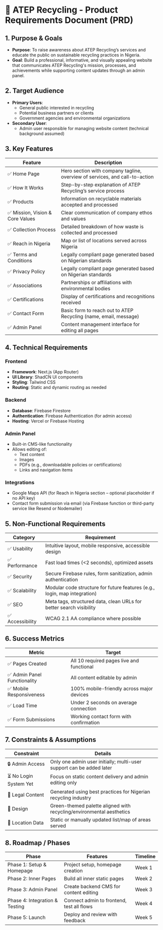 # 🌱 ATEP Recycling - Product Requirements Document (PRD)

## 1. Purpose & Goals

- **Purpose**: To raise awareness about ATEP Recycling’s services and educate the public on sustainable recycling practices in Nigeria.
- **Goal**: Build a professional, informative, and visually appealing website that communicates ATEP Recycling's mission, processes, and achievements while supporting content updates through an admin panel.

## 2. Target Audience

- **Primary Users**:
  - General public interested in recycling
  - Potential business partners or clients
  - Government agencies and environmental organizations
- **Secondary User**:
  - Admin user responsible for managing website content (technical background assumed)

## 3. Key Features

| Feature | Description |
|--------|-------------|
| ✅ Home Page | Hero section with company tagline, overview of services, and call-to-action |
| ✅ How It Works | Step-by-step explanation of ATEP Recycling’s service process |
| ✅ Products | Information on recyclable materials accepted and processed |
| ✅ Mission, Vision & Core Values | Clear communication of company ethos and values |
| ✅ Collection Process | Detailed breakdown of how waste is collected and processed |
| ✅ Reach in Nigeria | Map or list of locations served across Nigeria |
| ✅ Terms and Conditions | Legally compliant page generated based on Nigerian standards |
| ✅ Privacy Policy | Legally compliant page generated based on Nigerian standards |
| ✅ Associations | Partnerships or affiliations with environmental bodies |
| ✅ Certifications | Display of certifications and recognitions received |
| ✅ Contact Form | Basic form to reach out to ATEP Recycling (name, email, message) |
| ✅ Admin Panel | Content management interface for editing all pages |

## 4. Technical Requirements

### Frontend
- **Framework**: Next.js (App Router)
- **UI Library**: ShadCN UI components
- **Styling**: Tailwind CSS
- **Routing**: Static and dynamic routing as needed

### Backend
- **Database**: Firebase Firestore
- **Authentication**: Firebase Authentication (for admin access)
- **Hosting**: Vercel or Firebase Hosting

### Admin Panel
- Built-in CMS-like functionality
- Allows editing of:
  - Text content
  - Images
  - PDFs (e.g., downloadable policies or certifications)
  - Links and navigation items

### Integrations
- Google Maps API (for Reach in Nigeria section – optional placeholder if no API key)
- Contact form submission via email (via Firebase function or third-party service like Resend or Nodemailer)

## 5. Non-Functional Requirements

| Category | Requirement |
|---------|-------------|
| ✅ Usability | Intuitive layout, mobile responsive, accessible design |
| ✅ Performance | Fast load times (<2 seconds), optimized assets |
| ✅ Security | Secure Firebase rules, form sanitization, admin authentication |
| ✅ Scalability | Modular code structure for future features (e.g., login, map integration) |
| ✅ SEO | Meta tags, structured data, clean URLs for better search visibility |
| ✅ Accessibility | WCAG 2.1 AA compliance where possible |

## 6. Success Metrics

| Metric | Target |
|-------|--------|
| ✅ Pages Created | All 10 required pages live and functional |
| ✅ Admin Panel Functionality | All content editable by admin |
| ✅ Mobile Responsiveness | 100% mobile-friendly across major devices |
| ✅ Load Time | Under 2 seconds on average connection |
| ✅ Form Submissions | Working contact form with confirmation |

## 7. Constraints & Assumptions

| Constraint | Details |
|-----------|---------|
| 🔒 Admin Access | Only one admin user initially; multi-user support can be added later |
| ⏳ No Login System Yet | Focus on static content delivery and admin editing only |
| 🧾 Legal Content | Generated using best practices for Nigerian recycling industry |
| 🎨 Design | Green-themed palette aligned with recycling/environmental aesthetics |
| 📍 Location Data | Static or manually updated list/map of areas served |

## 8. Roadmap / Phases

| Phase | Features | Timeline |
|------|----------|----------|
| Phase 1: Setup & Homepage | Project setup, homepage creation | Week 1 |
| Phase 2: Inner Pages | Build all inner static pages | Week 2 |
| Phase 3: Admin Panel | Create backend CMS for content editing | Week 3 |
| Phase 4: Integration & Testing | Connect admin to frontend, test all flows | Week 4 |
| Phase 5: Launch | Deploy and review with feedback | Week 5 |